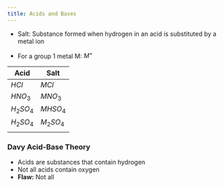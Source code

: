 ```yaml
---
title: Acids and Bases
---
```


- Salt: Substance formed when hydrogen in an acid is substituted by a metal ion

- For a group 1 metal M: $M^+$

| Acid       | Salt       |
| ---------- | ---------- |
| $HCl$      | $MCl$      |
| $HNO_3$    | $MNO_3$    |
| $H_2 SO_4$ | $MHSO_4$   |
| $H_2 SO_4$ | $M_2 SO_4$ |
|            |            |

### Davy Acid-Base Theory
- Acids are substances that contain hydrogen
- Not all acids contain oxygen
- **Flaw:** Not all
